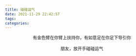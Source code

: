```yaml
---
title: 碰碰运气
date: 2021-11-29 22:42:57
tags:
categories:
---
```


<pre align="center">
有金色臂在你臂上扶持你，有如意足在你足下导引你

朋友，放开手碰碰运气
</pre>
